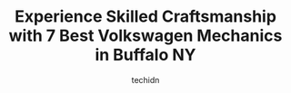 ---
layout: ampstory
image: https://images.unsplash.com/photo-1612593968469-d44a2e6ab5d2?ixlib=rb-4.0.3&ixid=MnwxMjA3fDB8MHxwaG90by1wYWdlfHx8fGVufDB8fHx8&auto=format&fit=crop&w=640&h=853&q=80
author: techidn
featured: false
description: For top-quality automotive repairs and maintenance, visit the 7 best Volkswagen Mechanic in Buffalo NY, USA. Their reputation for excellence and their dedication to customer satisfaction mak
title: Experience Skilled Craftsmanship with 7 Best Volkswagen Mechanics in Buffalo NY
cover:
   title: Experience Skilled Craftsmanship with 7 Best Volkswagen Mechanics in Buffalo NY
   subtitle: Rickpate
   background: https://images.unsplash.com/photo-1612593968469-d44a2e6ab5d2?ixlib=rb-4.0.3&ixid=MnwxMjA3fDB8MHxwaG90by1wYWdlfHx8fGVufDB8fHx8&auto=format&fit=crop&w=640&h=853&q=80

pages: 
 - layout: thirds
   top: <h1>#1 EC Auto Shop</h1>
   bottom: "<p>I have been coming here for years! On my first visit they saved me thousands of dollars. These guys are HONEST. They will not try to fix things that arent broken or tell</p>"
   background: https://www.knot35.com/toplist/wp-content/uploads/2023/06/best-volkswagen-mechanic-1-in-buffalo-ny-1685839132.jpeg
   backgroundblur: true
 - layout: thirds
   top: <h1>#2 Paragon Automotive Inc</h1>
   bottom: "<p>522 Hinman Ave, Buffalo, NY 14216, United States</p>"
   background: https://www.knot35.com/toplist/wp-content/uploads/2023/06/best-volkswagen-mechanic-2-in-buffalo-ny-1685839132.jpeg
   cta:
      link: https://www.knot35.com/toplist/experience-skilled-craftsmanship-with-7-best-volkswagen-mechanics-in-buffalo-ny/
      text: Experience Skilled Craftsmanship with 7 Best Volkswagen Mechanics in Buffalo NY
 - layout: thirds
   top: <h1>#3 Towne Motor Car</h1>
   bottom: "<p>79 Edward St, Buffalo, NY 14202, United States</p>"
   background: https://www.knot35.com/toplist/wp-content/uploads/2023/06/best-volkswagen-mechanic-3-in-buffalo-ny-1685839132.jpeg
   cta:
      link: https://www.knot35.com/toplist/experience-skilled-craftsmanship-with-7-best-volkswagen-mechanics-in-buffalo-ny/
      text: Experience Skilled Craftsmanship with 7 Best Volkswagen Mechanics in Buffalo NY
 - layout: thirds
   top: <h1>#4 Walter Karyczak & Sons</h1>
   bottom: "<p>995 Abbott Rd, Buffalo, NY 14220, United States</p>"
   background: https://images.unsplash.com/photo-1489694553447-4c9339da310d?ixlib=rb-4.0.3&ixid=MnwxMjA3fDB8MHxwaG90by1wYWdlfHx8fGVufDB8fHx8&auto=format&fit=crop&w=640&h=853&q=80
   cta:
      link: https://www.knot35.com/toplist/experience-skilled-craftsmanship-with-7-best-volkswagen-mechanics-in-buffalo-ny/
      text: Experience Skilled Craftsmanship with 7 Best Volkswagen Mechanics in Buffalo NY
 - layout: thirds
   top: <h1>#5 Buffalo Auto Shop</h1>
   bottom: "<p>835 Sycamore St, Buffalo, NY 14212, United States</p>"
   background: https://images.unsplash.com/photo-1591393223703-56fe1347ac62?ixlib=rb-4.0.3&ixid=MnwxMjA3fDB8MHxwaG90by1wYWdlfHx8fGVufDB8fHx8&auto=format&fit=crop&w=640&h=853&q=80
   cta:
      link: https://www.knot35.com/toplist/experience-skilled-craftsmanship-with-7-best-volkswagen-mechanics-in-buffalo-ny/
      text: Experience Skilled Craftsmanship with 7 Best Volkswagen Mechanics in Buffalo NY
 - layout: thirds
   top: <h1>#6 W End Auto Services Inc</h1>
   bottom: "<p>2050 Niagara St, Buffalo, NY 14207, United States</p>"
   background: https://images.unsplash.com/photo-1574169208507-84376144848b?ixlib=rb-4.0.3&ixid=MnwxMjA3fDB8MHxwaG90by1wYWdlfHx8fGVufDB8fHx8&auto=format&fit=crop&w=640&h=853&q=80
   cta:
      link: https://www.knot35.com/toplist/experience-skilled-craftsmanship-with-7-best-volkswagen-mechanics-in-buffalo-ny/
      text: Experience Skilled Craftsmanship with 7 Best Volkswagen Mechanics in Buffalo NY
 - layout: thirds
   top: <h1>#7 Phils Auto repair</h1>
   bottom: "<p>390 Prospect Ave, Buffalo, NY 14201, United States</p>"
   background: https://images.unsplash.com/photo-1509114397022-ed747cca3f65?ixlib=rb-4.0.3&ixid=MnwxMjA3fDB8MHxwaG90by1wYWdlfHx8fGVufDB8fHx8&auto=format&fit=crop&w=640&h=853&q=80
   cta:
      link: https://www.knot35.com/toplist/experience-skilled-craftsmanship-with-7-best-volkswagen-mechanics-in-buffalo-ny/
      text: Experience Skilled Craftsmanship with 7 Best Volkswagen Mechanics in Buffalo NY
 - layout: thirds
   middle: Continue reading...
   background: https://images.unsplash.com/photo-1534312527009-56c7016453e6?ixlib=rb-4.0.3&ixid=MnwxMjA3fDB8MHxwaG90by1wYWdlfHx8fGVufDB8fHx8&auto=format&fit=crop&w=640&h=853&q=80
   cta:
      link: https://www.knot35.com/toplist/experience-skilled-craftsmanship-with-7-best-volkswagen-mechanics-in-buffalo-ny/
      text: Experience Skilled Craftsmanship with 7 Best Volkswagen Mechanics in Buffalo NY
      
---